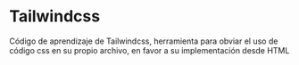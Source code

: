 # Tailwindcss
Código de aprendizaje de Tailwindcss, herramienta para obviar el uso de código css en su propio archivo, en favor a su implementación desde HTML

